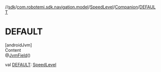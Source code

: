 //[sdk](../../../../index.md)/[com.robotemi.sdk.navigation.model](../../index.md)/[SpeedLevel](../index.md)/[Companion](index.md)/[DEFAULT](-d-e-f-a-u-l-t.md)



# DEFAULT  
[androidJvm]  
Content  
@[JvmField](https://kotlinlang.org/api/latest/jvm/stdlib/kotlin.jvm/-jvm-field/index.html)()  
  
val [DEFAULT](-d-e-f-a-u-l-t.md): [SpeedLevel](../index.md)  



